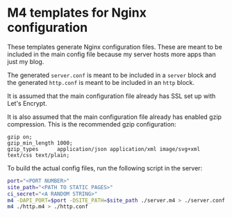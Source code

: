 # M4 templates for Nginx configuration

These templates generate Nginx configuration files. These are meant to be 
included in the main config file because my server hosts more apps than just my
blog.

The generated `server.conf` is meant to be included in a `server` block and the
generated `http.conf` is meant to be included in an `http` block.

It is assumed that the main configuration file already has SSL set up with 
Let's Encrypt.

It is also assumed that the main configuration file already has enabled gzip 
compression. This is the recommended gzip configuration:

```
gzip on;
gzip_min_length 1000;
gzip_types      application/json application/xml image/svg+xml text/css text/plain;
```

To build the actual config files, run the following script in the server:

``` bash
port="<PORT NUMBER>"
site_path="<PATH TO STATIC PAGES>"
ci_secret="<A RANDOM STRING>"
m4 -DAPI_PORT=$port -DSITE_PATH=$site_path ./server.m4 > ./server.conf
m4 ./http.m4 > ./http.conf
```
